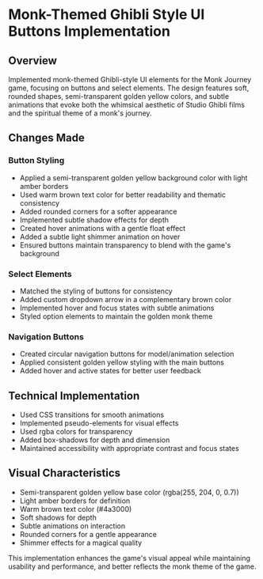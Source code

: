 # Monk-Themed Ghibli Style UI Buttons Implementation

## Overview
Implemented monk-themed Ghibli-style UI elements for the Monk Journey game, focusing on buttons and select elements. The design features soft, rounded shapes, semi-transparent golden yellow colors, and subtle animations that evoke both the whimsical aesthetic of Studio Ghibli films and the spiritual theme of a monk's journey.

## Changes Made

### Button Styling
- Applied a semi-transparent golden yellow background color with light amber borders
- Used warm brown text color for better readability and thematic consistency
- Added rounded corners for a softer appearance
- Implemented subtle shadow effects for depth
- Created hover animations with a gentle float effect
- Added a subtle light shimmer animation on hover
- Ensured buttons maintain transparency to blend with the game's background

### Select Elements
- Matched the styling of buttons for consistency
- Added custom dropdown arrow in a complementary brown color
- Implemented hover and focus states with subtle animations
- Styled option elements to maintain the golden monk theme

### Navigation Buttons
- Created circular navigation buttons for model/animation selection
- Applied consistent golden yellow styling with the main buttons
- Added hover and active states for better user feedback

## Technical Implementation
- Used CSS transitions for smooth animations
- Implemented pseudo-elements for visual effects
- Used rgba colors for transparency
- Added box-shadows for depth and dimension
- Maintained accessibility with appropriate contrast and focus states

## Visual Characteristics
- Semi-transparent golden yellow base color (rgba(255, 204, 0, 0.7))
- Light amber borders for definition
- Warm brown text color (#4a3000)
- Soft shadows for depth
- Subtle animations on interaction
- Rounded corners for a gentle appearance
- Shimmer effects for a magical quality

This implementation enhances the game's visual appeal while maintaining usability and performance, and better reflects the monk theme of the game.